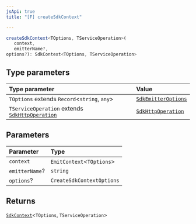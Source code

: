 ```yaml
---
jsApi: true
title: "[F] createSdkContext"

---
```

```ts
createSdkContext<TOptions, TServiceOperation>(
   context, 
   emitterName?, 
options?): SdkContext<TOptions, TServiceOperation>
```

## Type parameters

| Type parameter | Value |
| :------ | :------ |
| `TOptions` extends `Record`<`string`, `any`\> | [`SdkEmitterOptions`](../interfaces/SdkEmitterOptions.md) |
| `TServiceOperation` extends [`SdkHttpOperation`](../interfaces/SdkHttpOperation.md) | [`SdkHttpOperation`](../interfaces/SdkHttpOperation.md) |

## Parameters

| Parameter | Type |
| :------ | :------ |
| `context` | `EmitContext`<`TOptions`\> |
| `emitterName`? | `string` |
| `options`? | `CreateSdkContextOptions` |

## Returns

[`SdkContext`](../interfaces/SdkContext.md)<`TOptions`, `TServiceOperation`\>
